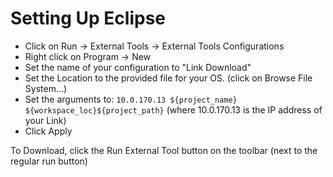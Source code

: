 Setting Up Eclipse
==================

* Click on Run -> External Tools -> External Tools Configurations
* Right click on Program -> New
* Set the name of your configuration to "Link Download"
* Set the Location to the provided file for your OS. (click on Browse File System...)
* Set the arguments to: `10.0.170.13 ${project_name} ${workspace_loc}${project_path}` (where 10.0.170.13 is the IP address of your Link)
* Click Apply

To Download, click the Run External Tool button on the toolbar (next to the regular run button)